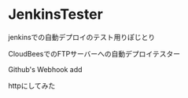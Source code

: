 JenkinsTester
=============

jenkinsでの自動デプロイのテスト用りぽじとり

CloudBeesでのFTPサーバーへの自動デプロイテスター

Github's Webhook add 

httpにしてみた
